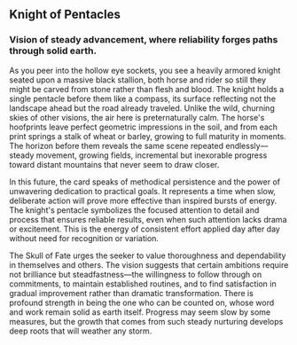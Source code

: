 ## Knight of Pentacles
### Vision of steady advancement, where reliability forges paths through solid earth.

As you peer into the hollow eye sockets, you see a heavily armored knight seated upon a massive black stallion, both horse and rider so still they might be carved from stone rather than flesh and blood. The knight holds a single pentacle before them like a compass, its surface reflecting not the landscape ahead but the road already traveled. Unlike the wild, churning skies of other visions, the air here is preternaturally calm. The horse's hoofprints leave perfect geometric impressions in the soil, and from each print springs a stalk of wheat or barley, growing to full maturity in moments. The horizon before them reveals the same scene repeated endlessly—steady movement, growing fields, incremental but inexorable progress toward distant mountains that never seem to draw closer.

In this future, the card speaks of methodical persistence and the power of unwavering dedication to practical goals. It represents a time when slow, deliberate action will prove more effective than inspired bursts of energy. The knight's pentacle symbolizes the focused attention to detail and process that ensures reliable results, even when such attention lacks drama or excitement. This is the energy of consistent effort applied day after day without need for recognition or variation.

The Skull of Fate urges the seeker to value thoroughness and dependability in themselves and others. The vision suggests that certain ambitions require not brilliance but steadfastness—the willingness to follow through on commitments, to maintain established routines, and to find satisfaction in gradual improvement rather than dramatic transformation. There is profound strength in being the one who can be counted on, whose word and work remain solid as earth itself. Progress may seem slow by some measures, but the growth that comes from such steady nurturing develops deep roots that will weather any storm.